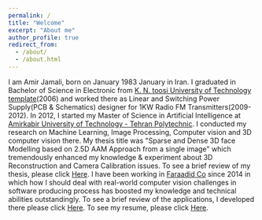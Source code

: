 ```yaml
---
permalink: /
title: "Welcome"
excerpt: "About me"
author_profile: true
redirect_from: 
  - /about/
  - /about.html
---
```


I am Amir Jamali, born on January 1983 January in Iran. I graduated in Bachelor of Science in Electronic from [K. N. toosi University of Technology template](http://en.kntu.ac.ir/)(2006) and worked there as Linear and Switching Power Supply(PCB & Schematics) designer for 1KW Radio FM Transmitters(2009-2012).
In 2012, I started my Master of Science in Artificial Intelligence at [Amirkabir University of Technology - Tehran Polytechnic](http://aut.ac.ir/aut/). I conducted my research on Machine Learning, Image Processing, Computer vision and 3D computer vision there. My thesis title was "Sparse and Dense 3D face Modelling based on 2.5D AAM Approach from a single image" which tremendously enhanced my knowledge & experiment about 3D Reconstruction and Camera Calibration issues. To see a brief review of my thesis, please click [Here](https://amir-jamali.github.io/files/Msc_Thesis.pdf).
I have been working in [Faraadid Co](http://www.faraadid.com/VisitorPages/default.aspx?itemid=3) since 2014 in which how I should deal with real-world computer vision challenges in software producing process has boosted my knowledge and technical abilities outstandingly.
To see a brief review of the applications, I developed there please click [Here](https://amir-jamali.github.io/files/Professional_Project.pdf).
To see my resume, please click [Here](https://amir-jamali.github.io/files/My_CV.pdf).

